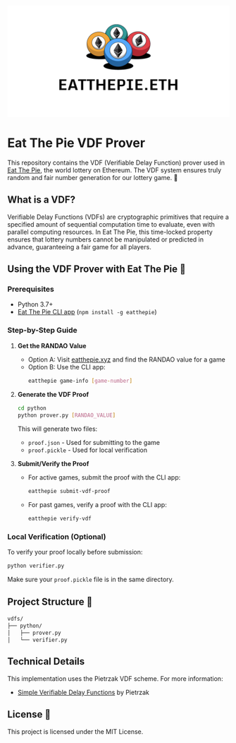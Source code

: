 ![Eat The Pie](https://github.com/eatthepie/docs/blob/main/static/img/header.png)

# Eat The Pie VDF Prover

This repository contains the VDF (Verifiable Delay Function) prover used in [Eat The Pie](https://www.eatthepie.xyz), the world lottery on Ethereum. The VDF system ensures truly random and fair number generation for our lottery game. 🎲

## What is a VDF?

Verifiable Delay Functions (VDFs) are cryptographic primitives that require a specified amount of sequential computation time to evaluate, even with parallel computing resources. In Eat The Pie, this time-locked property ensures that lottery numbers cannot be manipulated or predicted in advance, guaranteeing a fair game for all players.

## Using the VDF Prover with Eat The Pie 🎯

### Prerequisites

- Python 3.7+
- [Eat The Pie CLI app](https://github.com/eatthepie/cli) (`npm install -g eatthepie`)

### Step-by-Step Guide

1. **Get the RANDAO Value**

   - Option A: Visit [eatthepie.xyz](https://www.eatthepie.xyz) and find the RANDAO value for a game
   - Option B: Use the CLI app:
     ```bash
     eatthepie game-info [game-number]
     ```

2. **Generate the VDF Proof**

   ```bash
   cd python
   python prover.py [RANDAO_VALUE]
   ```

   This will generate two files:

   - `proof.json` - Used for submitting to the game
   - `proof.pickle` - Used for local verification

3. **Submit/Verify the Proof**
   - For active games, submit the proof with the CLI app:
     ```bash
     eatthepie submit-vdf-proof
     ```
   - For past games, verify a proof with the CLI app:
     ```bash
     eatthepie verify-vdf
     ```

### Local Verification (Optional)

To verify your proof locally before submission:

```bash
python verifier.py
```

Make sure your `proof.pickle` file is in the same directory.

## Project Structure 📂

```
vdfs/
├── python/
│   ├── prover.py
│   └── verifier.py
```

## Technical Details

This implementation uses the Pietrzak VDF scheme. For more information:

- [Simple Verifiable Delay Functions](https://eprint.iacr.org/2018/627.pdf) by Pietrzak

## License 📜

This project is licensed under the MIT License.
